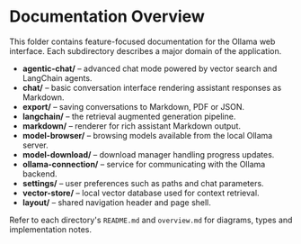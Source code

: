 # Documentation Overview

This folder contains feature-focused documentation for the Ollama web interface. Each subdirectory describes a major domain of the application.

- **agentic-chat/** – advanced chat mode powered by vector search and LangChain agents.
- **chat/** – basic conversation interface rendering assistant responses as Markdown.
- **export/** – saving conversations to Markdown, PDF or JSON.
- **langchain/** – the retrieval augmented generation pipeline.
- **markdown/** – renderer for rich assistant Markdown output.
- **model-browser/** – browsing models available from the local Ollama server.
- **model-download/** – download manager handling progress updates.
- **ollama-connection/** – service for communicating with the Ollama backend.
- **settings/** – user preferences such as paths and chat parameters.
- **vector-store/** – local vector database used for context retrieval.
- **layout/** – shared navigation header and page shell.

Refer to each directory's `README.md` and `overview.md` for diagrams, types and implementation notes.
